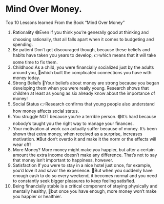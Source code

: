 # Mind Over Money.

Top 10 Lessons learned From the Book “Mind Over Money”
1. Rationality
🟢Even if you think you’re generally good at thinking and choosing rationally, that all falls apart when it comes to budgeting and spending.
2. Be patient
Don’t get discouraged though, because these beliefs and habits have taken you years to develop,
👉which means that it will take some time to fix them.
3. Childhood
As a child, you were financially socialized just by the adults around you,
🔴which built the complicated connections you have with money today.
4. Strong Beliefs
💯Your beliefs about money are strong because you began developing them when you were really young.
Research shows that children at least as young as six already know about the importance of money!
5. Social Status
👉Research confirms that young people also understand how money affects social status.
6. You struggle NOT because you’re a terrible person.
🟢It’s hard because nobody’s taught you the right way to manage your finances.
7. Your motivation at work can actually suffer because of money.
It’s been shown that extra money, when received as a surprise, increases motivation.
❌But don’t overdo it and make it the norm or the effects will wear off!
8. More Money?
More money might make you happier, but after a certain amount the extra income doesn’t make any difference.
That’s not to say that money isn’t important to happiness, however.
9. Satisfaction
If you were to stay in a nice hotel just once, for example, you’d love it and savor the experience.
🔴But when you suddenly have enough cash to do so every weekend, it becomes normal and you need to constantly seek bigger pleasures to keep feeling satisfied.
10. Being financially stable is a critical component of staying physically and mentally healthy,
💯but once you have enough, more money won’t make you happier or healthier.
